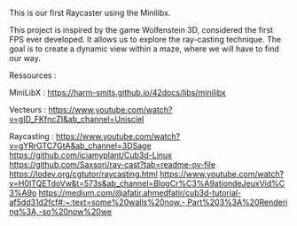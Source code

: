 This is our first Raycaster using the Minilibx.

This project is inspired by the game Wolfenstein 3D, considered the first FPS ever developed. It allows us to explore the ray-casting technique. The goal is to create a dynamic view within a maze, where we will have to find our way.


Ressources :

MiniLibX :
https://harm-smits.github.io/42docs/libs/minilibx

Vecteurs :
https://www.youtube.com/watch?v=gID_FKfncZI&ab_channel=Unisciel

Raycasting :
https://www.youtube.com/watch?v=gYRrGTC7GtA&ab_channel=3DSage
https://github.com/iciamyplant/Cub3d-Linux
https://github.com/Saxsori/ray-cast?tab=readme-ov-file
https://lodev.org/cgtutor/raycasting.html
https://www.youtube.com/watch?v=H0ITQETdoVw&t=573s&ab_channel=BlogCr%C3%A9ationdeJeuxVid%C3%A9o
https://medium.com/@afatir.ahmedfatir/cub3d-tutorial-af5dd31d2fcf#:~:text=some%20walls%20now.-,Part%203%3A%20Rendering%3A,-so%20now%20we
